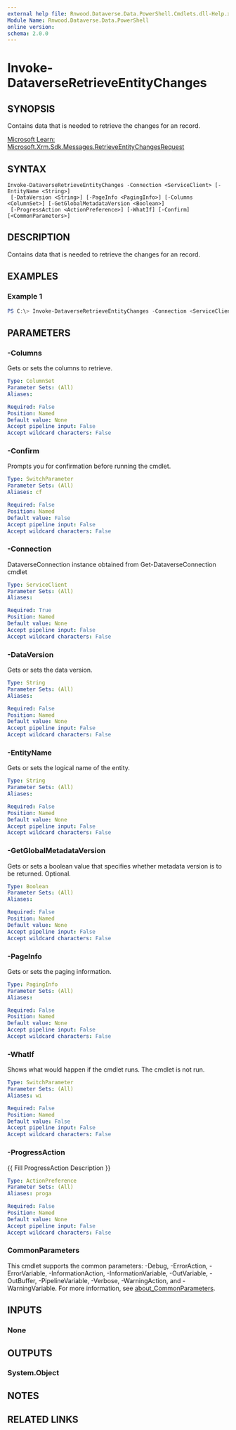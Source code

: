 ```yaml
---
external help file: Rnwood.Dataverse.Data.PowerShell.Cmdlets.dll-Help.xml
Module Name: Rnwood.Dataverse.Data.PowerShell
online version:
schema: 2.0.0
---
```


# Invoke-DataverseRetrieveEntityChanges

## SYNOPSIS
Contains data that is needed to retrieve the changes for an record.

[Microsoft Learn: Microsoft.Xrm.Sdk.Messages.RetrieveEntityChangesRequest](https://learn.microsoft.com/dotnet/api/Microsoft.Xrm.Sdk.Messages.RetrieveEntityChangesRequest)

## SYNTAX

```
Invoke-DataverseRetrieveEntityChanges -Connection <ServiceClient> [-EntityName <String>]
 [-DataVersion <String>] [-PageInfo <PagingInfo>] [-Columns <ColumnSet>] [-GetGlobalMetadataVersion <Boolean>]
 [-ProgressAction <ActionPreference>] [-WhatIf] [-Confirm] [<CommonParameters>]
```

## DESCRIPTION
Contains data that is needed to retrieve the changes for an record.

## EXAMPLES

### Example 1
```powershell
PS C:\> Invoke-DataverseRetrieveEntityChanges -Connection <ServiceClient> -EntityName <String> -DataVersion <String> -PageInfo <PagingInfo> -Columns <ColumnSet> -GetGlobalMetadataVersion <Boolean>
```

## PARAMETERS

### -Columns
Gets or sets the columns to retrieve.

```yaml
Type: ColumnSet
Parameter Sets: (All)
Aliases:

Required: False
Position: Named
Default value: None
Accept pipeline input: False
Accept wildcard characters: False
```

### -Confirm
Prompts you for confirmation before running the cmdlet.

```yaml
Type: SwitchParameter
Parameter Sets: (All)
Aliases: cf

Required: False
Position: Named
Default value: False
Accept pipeline input: False
Accept wildcard characters: False
```

### -Connection
DataverseConnection instance obtained from Get-DataverseConnection cmdlet

```yaml
Type: ServiceClient
Parameter Sets: (All)
Aliases:

Required: True
Position: Named
Default value: None
Accept pipeline input: False
Accept wildcard characters: False
```

### -DataVersion
Gets or sets the data version.

```yaml
Type: String
Parameter Sets: (All)
Aliases:

Required: False
Position: Named
Default value: None
Accept pipeline input: False
Accept wildcard characters: False
```

### -EntityName
Gets or sets the logical name of the entity.

```yaml
Type: String
Parameter Sets: (All)
Aliases:

Required: False
Position: Named
Default value: None
Accept pipeline input: False
Accept wildcard characters: False
```

### -GetGlobalMetadataVersion
Gets or sets a boolean value that specifies whether metadata version is to be returned. Optional.

```yaml
Type: Boolean
Parameter Sets: (All)
Aliases:

Required: False
Position: Named
Default value: None
Accept pipeline input: False
Accept wildcard characters: False
```

### -PageInfo
Gets or sets the paging information.

```yaml
Type: PagingInfo
Parameter Sets: (All)
Aliases:

Required: False
Position: Named
Default value: None
Accept pipeline input: False
Accept wildcard characters: False
```

### -WhatIf
Shows what would happen if the cmdlet runs. The cmdlet is not run.

```yaml
Type: SwitchParameter
Parameter Sets: (All)
Aliases: wi

Required: False
Position: Named
Default value: False
Accept pipeline input: False
Accept wildcard characters: False
```

### -ProgressAction
{{ Fill ProgressAction Description }}

```yaml
Type: ActionPreference
Parameter Sets: (All)
Aliases: proga

Required: False
Position: Named
Default value: None
Accept pipeline input: False
Accept wildcard characters: False
```

### CommonParameters
This cmdlet supports the common parameters: -Debug, -ErrorAction, -ErrorVariable, -InformationAction, -InformationVariable, -OutVariable, -OutBuffer, -PipelineVariable, -Verbose, -WarningAction, and -WarningVariable. For more information, see [about_CommonParameters](http://go.microsoft.com/fwlink/?LinkID=113216).

## INPUTS

### None
## OUTPUTS

### System.Object
## NOTES

## RELATED LINKS

